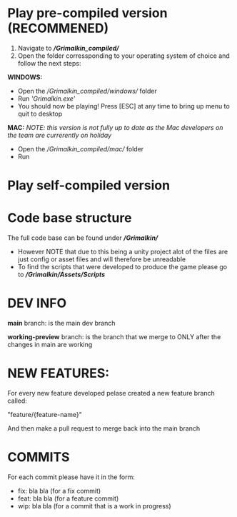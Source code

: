 # Play pre-compiled version (RECOMMENED)
1. Navigate to **_/Grimalkin_compiled/_**
2. Open the folder corressponding to your operating system of choice and follow the next steps:

**WINDOWS:**
- Open the _/Grimalkin_compiled/windows/_ folder
- Run _'Grimalkin.exe'_
- You should now be playing! Press [ESC] at any time to bring up menu to quit to desktop

**MAC:** _NOTE: this version is not fully up to date as the Mac developers on the team are currerently on holiday_
- Open the _/Grimalkin_compiled/mac/_ folder
- Run 


# Play self-compiled version

# Code base structure
The full code base can be found under **_/Grimalkin/_**
- However NOTE that due to this being a unity project alot of the files are just config or asset files and will therefore be unreadable
- To find the scripts that were developed to produce the game please go to **_/Grimalkin/Assets/Scripts_**




# DEV INFO
**main** branch: is the main dev branch

**working-preview** branch: is the branch that we merge to ONLY after the changes in main are working

# NEW FEATURES:
For every new feature developed pelase created a new feature branch called:

"feature/{feature-name}"

And then make a pull request to merge back into the main branch

# COMMITS
For each commit please have it in the form:
- fix: bla bla (for a fix commit)
- feat: bla bla (for a feature commit)
- wip: bla bla (for a commit that is a work in progress)

